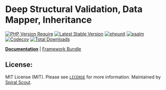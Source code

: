 # Deep Structural Validation, Data Mapper, Inheritance

[![PHP Version Require](https://poser.pugx.org/spiral/filters/require/php)](https://packagist.org/packages/spiral/filters)
[![Latest Stable Version](https://poser.pugx.org/spiral/filters/v/stable)](https://packagist.org/packages/spiral/filters)
[![phpunit](https://github.com/spiral/filters/workflows/phpunit/badge.svg)](https://github.com/spiral/filters/actions)
[![psalm](https://github.com/spiral/filters/workflows/psalm/badge.svg)](https://github.com/spiral/filters/actions)
[![Codecov](https://codecov.io/gh/spiral/filters/branch/master/graph/badge.svg)](https://codecov.io/gh/spiral/filters/)
[![Total Downloads](https://poser.pugx.org/spiral/filters/downloads)](https://packagist.org/packages/spiral/filters)

<b>[Documentation](https://spiral.dev/docs/filters-filter)</b> | [Framework Bundle](https://github.com/spiral/framework)

## License:

MIT License (MIT). Please see [`LICENSE`](./LICENSE) for more information. Maintained by [Spiral Scout](https://spiralscout.com).
